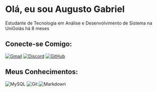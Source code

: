 # Olá, eu sou Augusto Gabriel
 Estudante de Tecnologia em Análise e Desenvolvimento de Sistema na UniGoiás há 8 meses
## Conecte-se Comigo:
[![Gmail](https://img.shields.io/badge/Gmail-333333?style=for-the-badge&logo=gmail&logoColor=red)](mailto:gustogms@gmail.com)
[![Discord](https://img.shields.io/badge/Discord-7289DA?style=for-the-badge&logo=discord&logoColor=white)](https://discord.com/channels/@augustogms/)
[![GitHub](https://img.shields.io/badge/GitHub-100000?style=for-the-badge&logo=github&logoColor=white)](https://github.com/GustoG)
## Meus Conhecimentos:
![MySQL](https://img.shields.io/badge/MySQL-00000F?style=for-the-badge&logo=mysql&logoColor=white)
![Git](https://img.shields.io/badge/GIT-E44C30?style=for-the-badge&logo=git&logoColor=white)
![Markdown](https://img.shields.io/badge/Markdown-000?style=for-the-badge&logo=markdown)
